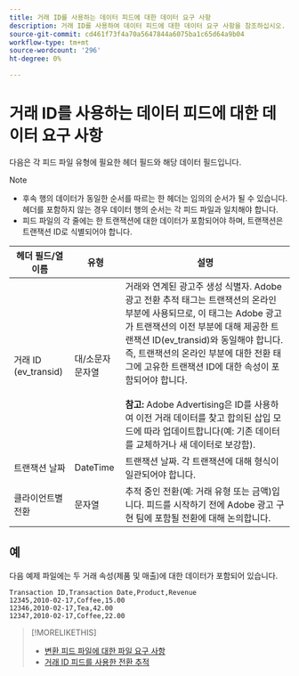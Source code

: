 ```yaml
---
title: 거래 ID를 사용하는 데이터 피드에 대한 데이터 요구 사항
description: 거래 ID를 사용하여 데이터 피드에 대한 데이터 요구 사항을 참조하십시오.
source-git-commit: cd461f73f4a70a5647844a6075ba1c65d64a9b04
workflow-type: tm+mt
source-wordcount: '296'
ht-degree: 0%

---
```


# 거래 ID를 사용하는 데이터 피드에 대한 데이터 요구 사항

다음은 각 피드 파일 유형에 필요한 헤더 필드와 해당 데이터 필드입니다.

>[!NOTE]
>* 후속 행의 데이터가 동일한 순서를 따르는 한 헤더는 임의의 순서가 될 수 있습니다. 헤더를 포함하지 않는 경우 데이터 행의 순서는 각 피드 파일과 일치해야 합니다.
>* 피드 파일의 각 줄에는 한 트랜잭션에 대한 데이터가 포함되어야 하며, 트랜잭션은 트랜잭션 ID로 식별되어야 합니다.


| 헤더 필드/열 이름 | 유형 | 설명 |
| ---- | ---- | ---- |
| 거래 ID (ev_transid) | 대/소문자 문자열 | 거래와 연계된 광고주 생성 식별자. Adobe 광고 전환 추적 태그는 트랜잭션의 온라인 부분에 사용되므로, 이 태그는 Adobe 광고가 트랜잭션의 이전 부분에 대해 제공한 트랜잭션 ID(ev_transid)와 동일해야 합니다. 즉, 트랜잭션의 온라인 부분에 대한 전환 태그에 고유한 트랜잭션 ID에 대한 속성이 포함되어야 합니다.<br><br>**참고:** Adobe Advertising은 ID를 사용하여 이전 거래 데이터를 찾고 합의된 삽입 모드에 따라 업데이트합니다(예: 기존 데이터를 교체하거나 새 데이터로 보강함). |
| 트랜잭션 날짜 | DateTime | 트랜잭션 날짜. 각 트랜잭션에 대해 형식이 일관되어야 합니다. |
| 클라이언트별 전환 | 문자열 | 추적 중인 전환(예: 거래 유형 또는 금액)입니다. 피드를 시작하기 전에 Adobe 광고 구현 팀에 포함될 전환에 대해 논의합니다. |

## 예

다음 예제 파일에는 두 거래 속성(제품 및 매출)에 대한 데이터가 포함되어 있습니다.

```
Transaction ID,Transaction Date,Product,Revenue
12345,2010-02-17,Coffee,15.00
12346,2010-02-17,Tea,42.00
12347,2010-02-17,Coffee,22.00
```

>[!MORELIKETHIS]
>
>* [변환 피드 파일에 대한 파일 요구 사항](feed-file-requirements.md)
>* [거래 ID 피드를 사용한 전환 추적](/help/search-social-commerce/tracking/feed-transaction-id.md)

